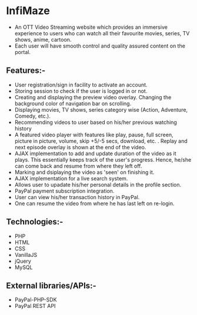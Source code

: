 # InfiMaze
* An OTT Video Streaming website which provides an immersive experience to users who can watch all their favourite movies, series, TV shows, anime, cartoon.
* Each user will have smooth control and quality assured content on the portal.



## Features:-
* User registration/sign in facility to activate an account.
* Storing session to check if the user is logged in or not.
* Creating and displaying the preview video overlay. Changing the background color of navigation bar on scrolling.
* Displaying movies, TV shows, series category wise (Action, Adventure, Comedy, etc.).
* Recommending videos to user based on his/her previous watching history
* A featured video player with features like play, pause, full screen, picture in picture, volume, skip +5/-5 secs, download, etc. . Replay and next episode overlay is shown at the end of the video.
* AJAX implementation to add and update duration of the video as it plays. This essentially keeps track of the user's progress. Hence, he/she can come back and resume from where they left off.
* Marking and dsiplaying the video as 'seen' on finishing it. 
* AJAX implementation for a live search system.
* Allows user to upadate his/her personal details in the profile section.
* PayPal payment subscription integration.
* User can view his/her transaction history in PayPal.
* One can resume the video from where he has last left on re-login.

## Technologies:-
   * PHP
   * HTML
   * CSS
   * VanillaJS
   * jQuery
   * MySQL

## External libraries/APIs:-
   * PayPal-PHP-SDK
   * PayPal REST API
